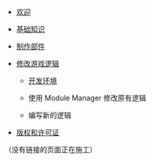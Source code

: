 - [欢迎](https://github.com/NKID00/GuideToKSPModMaking/wiki)

- [基础知识](https://github.com/NKID00/GuideToKSPModMaking/wiki/基础知识)

- [制作部件](https://github.com/NKID00/GuideToKSPModMaking/wiki/制作部件)

- [修改游戏逻辑](https://github.com/NKID00/GuideToKSPModMaking/wiki/修改游戏逻辑)

  - [开发环境](https://github.com/NKID00/GuideToKSPModMaking/wiki/开发环境)

  - 使用 Module Manager 修改原有逻辑
  
  - 编写新的逻辑

- [版权和许可证](https://github.com/NKID00/GuideToKSPModMaking/wiki/版权和许可证)

（没有链接的页面正在施工）

